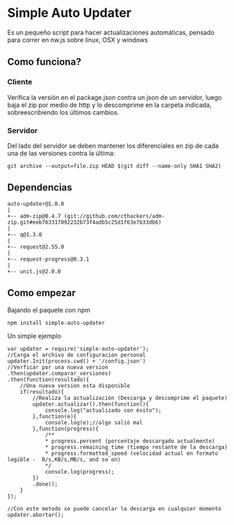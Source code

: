 # Simple Auto Updater
Es un pequeño script para hacer actualizaciones automáticas, pensado para correr en nw.js sobre linux, OSX y windows

## Como funciona?

### Cliente
Verifica la versión en el package.json contra un json de un servidor, luego baja el zip por medio de http y lo descomprime en la carpeta indicada, sobreescribiendo los últimos cambios.

### Servidor
Del lado del servidor se deben mantener los diferenciales en zip de cada una de las versiones contra la última:
```
git archive --output=file.zip HEAD $(git diff --name-only SHA1 SHA2)
```

## Dependencias
```
auto-updater@1.0.0
|
+-- adm-zip@0.4.7 (git://github.com/cthackers/adm-zip.git#eeb763317092232b73f4adb5c25d1f63e7b33db6)
|
+-- q@1.3.0
|
+-- request@2.55.0
|
+-- request-progress@0.3.1
|
+-- unit.js@2.0.0
```
## Como empezar
Bajando el paquete con npm
```
npm install simple-auto-updater
```
Un simple ejemplo
```
var updater = require('simple-auto-updater');
//Carga el archivo de configuracion personal
updater.Init(process.cwd() + '/config.json')
//Verficar por una nueva version
.then(updater.comparar_versiones)
.then(function(resultado){
    //Una nueva version esta disponible
    if(resultado){
        //Realiza la actualización (Descarga y descomprime el paquete)
        updater.actualizar().then(function(){
            console.log("actualizado con éxito");
        },function(e){
            console.log(e);//algo salió mal
        },function(progress){
            /**
            * progress.percent (porcentaje descargado actualmente)
            * progress.remaining_time (tiempo restante de la descarga)
            * progress.formatted_speed (velocidad actual en formato legible -  B/s,KB/s,MB/s, and so on)
            */
            console.log(progress); 
        })
        .done();
    }
});

//Con este metodo se puede cancelar la descarga en cualquier momento
updater.abortar();

```
